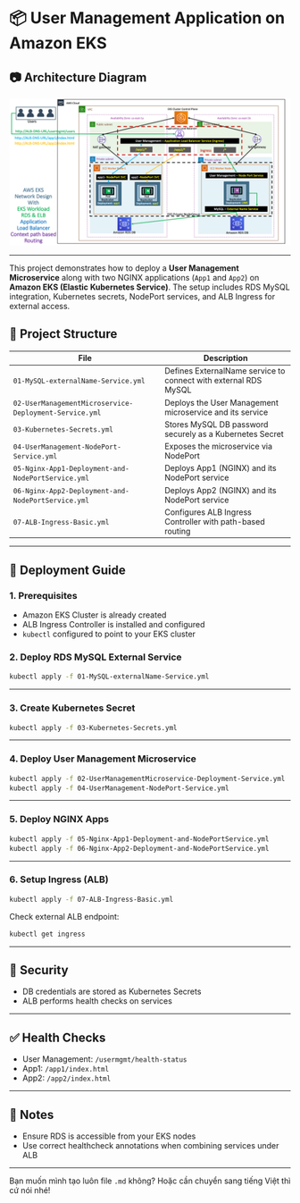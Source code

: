 # 📦 User Management Application on Amazon EKS

## 📷 Architecture Diagram

![EKS Architecture](./imgs/aws-eks-alb-ingress-context-path-based-routing.png "EKS Deployment Diagram")


---

This project demonstrates how to deploy a **User Management Microservice** along with two NGINX applications (`App1` and `App2`) on **Amazon EKS (Elastic Kubernetes Service)**. The setup includes RDS MySQL integration, Kubernetes secrets, NodePort services, and ALB Ingress for external access.

## 📁 Project Structure

| File | Description |
|------|-------------|
| `01-MySQL-externalName-Service.yml` | Defines ExternalName service to connect with external RDS MySQL |
| `02-UserManagementMicroservice-Deployment-Service.yml` | Deploys the User Management microservice and its service |
| `03-Kubernetes-Secrets.yml` | Stores MySQL DB password securely as a Kubernetes Secret |
| `04-UserManagement-NodePort-Service.yml` | Exposes the microservice via NodePort |
| `05-Nginx-App1-Deployment-and-NodePortService.yml` | Deploys App1 (NGINX) and its NodePort service |
| `06-Nginx-App2-Deployment-and-NodePortService.yml` | Deploys App2 (NGINX) and its NodePort service |
| `07-ALB-Ingress-Basic.yml` | Configures ALB Ingress Controller with path-based routing |

---

## 🚀 Deployment Guide

### 1. Prerequisites

- Amazon EKS Cluster is already created
- ALB Ingress Controller is installed and configured
- `kubectl` configured to point to your EKS cluster

### 2. Deploy RDS MySQL External Service

```bash
kubectl apply -f 01-MySQL-externalName-Service.yml
```

---

### 3. Create Kubernetes Secret

```bash
kubectl apply -f 03-Kubernetes-Secrets.yml
```

---

### 4. Deploy User Management Microservice

```bash
kubectl apply -f 02-UserManagementMicroservice-Deployment-Service.yml
kubectl apply -f 04-UserManagement-NodePort-Service.yml
```

---

### 5. Deploy NGINX Apps

```bash
kubectl apply -f 05-Nginx-App1-Deployment-and-NodePortService.yml
kubectl apply -f 06-Nginx-App2-Deployment-and-NodePortService.yml
```

---

### 6. Setup Ingress (ALB)

```bash
kubectl apply -f 07-ALB-Ingress-Basic.yml
```

Check external ALB endpoint:

```bash
kubectl get ingress
```

---

## 🔐 Security

- DB credentials are stored as Kubernetes Secrets
- ALB performs health checks on services

---

## ✅ Health Checks

- User Management: `/usermgmt/health-status`
- App1: `/app1/index.html`
- App2: `/app2/index.html`

---

## 📌 Notes

- Ensure RDS is accessible from your EKS nodes
- Use correct healthcheck annotations when combining services under ALB

---

Bạn muốn mình tạo luôn file `.md` không? Hoặc cần chuyển sang tiếng Việt thì cứ nói nhé!